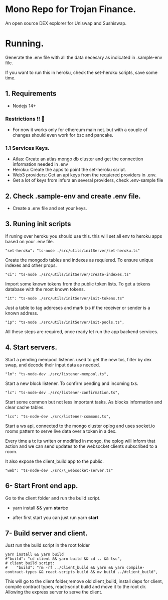 # Mono Repo for Trojan Finance.

An open source DEX explorer for Uniswap and Sushiswap.

# Running.

Generate the .env file with all the data necesary as indicated in .sample-env file.

If you want to run this in heroku, check the set-heroku scripts, save some time.

## 1. Requirements

- Nodejs 14+

### Restrictions !! 🐶

- For now it works only for ethereum main net. but with a couple of changes should even work for bsc and pancake.

### 1.1 **Services Keys.**

- Atlas: Create an atlas mongo db cluster and get the connection information needed in .env
- Heroku: Create the apps to point the set-heroku script.
- Web3 providers: Get an api keys from the requiered providers in .env.
- Get a lot of keys from infura an several providers, check .env-sample file

## 2. Check .sample-env and create .env file.

- Create a .env file and set your keys.

## 3. Runing init scripts

If runing over heroku you should use this. this will set all env to heroku apps based on your .env file.

```
"set-heroku": "ts-node ./src/utils/initServer/set-heroku.ts"
```

Create the mongodb tables and indexes as requiered. To ensure unique indexes and other props.

```
"ci": "ts-node ./src/utils/initServer/create-indexes.ts"
```

Import some known tokens from the public token lists. To get a tokens database with the most known tokens.

```
"it": "ts-node ./src/utils/initServer/init-tokens.ts"
```

Just a table to tag addreses and mark txs if the receiver or sender is a known address.

```
"ip": "ts-node ./src/utils/initServer/init-pools.ts",
```

All these steps are required, once ready let run the app backend services.

## 4. Start servers.

Start a pending mempool listener. used to get the new txs, filter by dex swap, and decode their input data as needed.

```
"lm": "ts-node-dev ./src/listener-mempool.ts",
```

Start a new block listener. To confirm pending and incoming txs.

```
"lc": "ts-node-dev ./src/listener-confirmation.ts",
```

Start some common but not less important tasks. As blocks information and clear cache tables.

```
"lcs": "ts-node-dev ./src/listener-commons.ts",
```

Start a ws api, connected to the mongo cluster oplog and uses socket.io rooms pattern to serve live data over a token in a dex.

Every time a tx its writen or modified in mongo, the oplog will inform that action and we can send updates to the websocket clients subscribed to a room.

It also expose the client_build app to the public.

```
"web": "ts-node-dev ./src/\_websocket-server.ts"
```

## 6- Start Front end app.

Go to the client folder and run the build script.

- yarn install && yarn **start:c**

- after first start you can just run yarn **start**

## 7- Build server and client.

Just run the build script in the root folder

```
yarn install && yarn build
#"build": "cd client && yarn build && cd .. && tsc",
# client build script:
#    "build": "rm -rf ../client_build && yarn && yarn compile-contract-types && react-scripts build && mv build ../#client_build",
```

This will go to the client folder,remove old client_build, install deps for client, compile contract types, react-script build and move it to the root dir.
Allowing the express server to serve the client.
